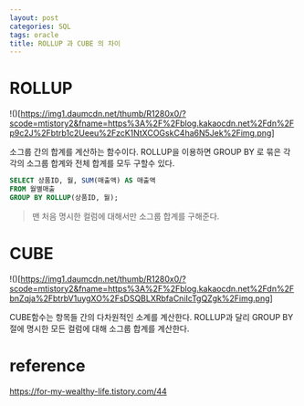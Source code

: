 ```yaml
---
layout: post
categories: SQL
tags: oracle
title: ROLLUP 과 CUBE 의 차이
---
```

# ROLLUP
!()[https://img1.daumcdn.net/thumb/R1280x0/?scode=mtistory2&fname=https%3A%2F%2Fblog.kakaocdn.net%2Fdn%2Fp9c2J%2Fbtrb1c2Ueeu%2FzcK1NtXCOGskC4ha6N5Jek%2Fimg.png]

소그룹 간의 합계를 계산하는 함수이다.
ROLLUP을 이용하면 GROUP BY 로 묶은 각각의 소그룹 합계와 전체 합계를 모두 구할수 있다.
```sql
SELECT 상품ID, 월, SUM(매출액) AS 매출액
FROM 월별매출
GROUP BY ROLLUP(상품ID, 월);
```

> 맨 처음 명시한 컬럼에 대해서만 소그룹 합계를 구해준다.

# CUBE
!()[https://img1.daumcdn.net/thumb/R1280x0/?scode=mtistory2&fname=https%3A%2F%2Fblog.kakaocdn.net%2Fdn%2FbnZqja%2FbtrbV1uygXO%2FsDSQBLXRbfaCniIcTgQZgk%2Fimg.png]       

CUBE함수는 항목들 간의 다차원적인 소계를 계산한다. ROLLUP과 달리 GROUP BY절에 명시한 모든 컬럼에 대해 소그룹 합계를 계산한다.


# reference
<https://for-my-wealthy-life.tistory.com/44>